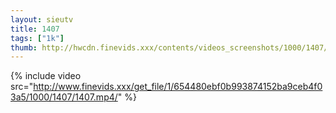 ```yaml
--- 
layout: sieutv
title: 1407
tags: ["1k"]
thumb: http://hwcdn.finevids.xxx/contents/videos_screenshots/1000/1407/preview.mp4.jpg
---
```

{% include video src="http://www.finevids.xxx/get_file/1/654480ebf0b993874152ba9ceb4f03a5/1000/1407/1407.mp4/" %} 
